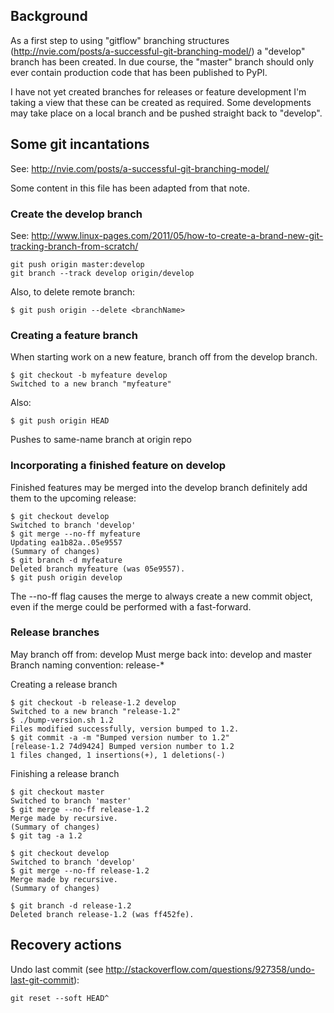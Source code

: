 ## Background

As a first step to using "gitflow" branching structures (http://nvie.com/posts/a-successful-git-branching-model/)
a "develop" branch has been created.  In due course, the "master" branch should only ever contain production code
that has been published to PyPI.

I have not yet created branches for releases or feature development
I'm taking a view that these can be created as required.
Some developments may take place on a local branch and be pushed straight back to "develop".

## Some git incantations ##

See: http://nvie.com/posts/a-successful-git-branching-model/

Some content in this file has been adapted from that note.

### Create the develop branch ###

See: http://www.linux-pages.com/2011/05/how-to-create-a-brand-new-git-tracking-branch-from-scratch/ 

    git push origin master:develop
    git branch --track develop origin/develop

Also, to delete remote branch:

    $ git push origin --delete <branchName>


### Creating a feature branch ###

When starting work on a new feature, branch off from the develop branch.

    $ git checkout -b myfeature develop
    Switched to a new branch "myfeature"

Also:

    $ git push origin HEAD

Pushes to same-name branch at origin repo


### Incorporating a finished feature on develop ###

Finished features may be merged into the develop branch definitely add them to the upcoming release:

    $ git checkout develop
    Switched to branch 'develop'
    $ git merge --no-ff myfeature
    Updating ea1b82a..05e9557
    (Summary of changes)
    $ git branch -d myfeature
    Deleted branch myfeature (was 05e9557).
    $ git push origin develop

The --no-ff flag causes the merge to always create a new commit object, even if the merge could be performed with a fast-forward.


### Release branches ###

May branch off from: develop 
Must merge back into: develop and master 
Branch naming convention: release-*

Creating a release branch

    $ git checkout -b release-1.2 develop
    Switched to a new branch "release-1.2"
    $ ./bump-version.sh 1.2
    Files modified successfully, version bumped to 1.2.
    $ git commit -a -m "Bumped version number to 1.2"
    [release-1.2 74d9424] Bumped version number to 1.2
    1 files changed, 1 insertions(+), 1 deletions(-)

Finishing a release branch

    $ git checkout master
    Switched to branch 'master'
    $ git merge --no-ff release-1.2
    Merge made by recursive.
    (Summary of changes)
    $ git tag -a 1.2

    $ git checkout develop
    Switched to branch 'develop'
    $ git merge --no-ff release-1.2
    Merge made by recursive.
    (Summary of changes)

    $ git branch -d release-1.2
    Deleted branch release-1.2 (was ff452fe).

## Recovery actions

Undo last commit (see http://stackoverflow.com/questions/927358/undo-last-git-commit):

    git reset --soft HEAD^
